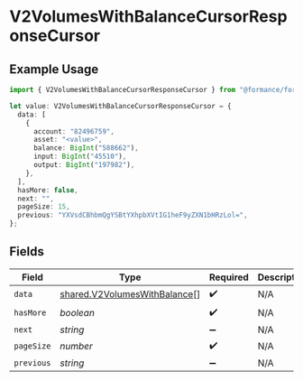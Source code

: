# V2VolumesWithBalanceCursorResponseCursor

## Example Usage

```typescript
import { V2VolumesWithBalanceCursorResponseCursor } from "@formance/formance-sdk/sdk/models/shared";

let value: V2VolumesWithBalanceCursorResponseCursor = {
  data: [
    {
      account: "82496759",
      asset: "<value>",
      balance: BigInt("588662"),
      input: BigInt("45510"),
      output: BigInt("197982"),
    },
  ],
  hasMore: false,
  next: "",
  pageSize: 15,
  previous: "YXVsdCBhbmQgYSBtYXhpbXVtIG1heF9yZXN1bHRzLol=",
};
```

## Fields

| Field                                                                               | Type                                                                                | Required                                                                            | Description                                                                         | Example                                                                             |
| ----------------------------------------------------------------------------------- | ----------------------------------------------------------------------------------- | ----------------------------------------------------------------------------------- | ----------------------------------------------------------------------------------- | ----------------------------------------------------------------------------------- |
| `data`                                                                              | [shared.V2VolumesWithBalance](../../../sdk/models/shared/v2volumeswithbalance.md)[] | :heavy_check_mark:                                                                  | N/A                                                                                 |                                                                                     |
| `hasMore`                                                                           | *boolean*                                                                           | :heavy_check_mark:                                                                  | N/A                                                                                 | false                                                                               |
| `next`                                                                              | *string*                                                                            | :heavy_minus_sign:                                                                  | N/A                                                                                 |                                                                                     |
| `pageSize`                                                                          | *number*                                                                            | :heavy_check_mark:                                                                  | N/A                                                                                 | 15                                                                                  |
| `previous`                                                                          | *string*                                                                            | :heavy_minus_sign:                                                                  | N/A                                                                                 | YXVsdCBhbmQgYSBtYXhpbXVtIG1heF9yZXN1bHRzLol=                                        |